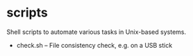 # scripts
Shell scripts to automate various tasks in Unix-based systems.

* check.sh – File consistency check, e.g. on a USB stick
